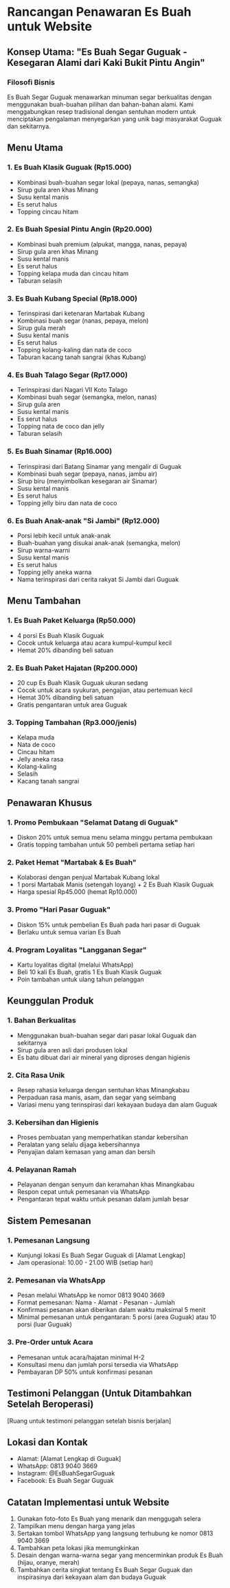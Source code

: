 # Rancangan Penawaran Es Buah untuk Website

## Konsep Utama: "Es Buah Segar Guguak - Kesegaran Alami dari Kaki Bukit Pintu Angin"

### Filosofi Bisnis
Es Buah Segar Guguak menawarkan minuman segar berkualitas dengan menggunakan buah-buahan pilihan dan bahan-bahan alami. Kami menggabungkan resep tradisional dengan sentuhan modern untuk menciptakan pengalaman menyegarkan yang unik bagi masyarakat Guguak dan sekitarnya.

## Menu Utama

### 1. Es Buah Klasik Guguak (Rp15.000)
- Kombinasi buah-buahan segar lokal (pepaya, nanas, semangka)
- Sirup gula aren khas Minang
- Susu kental manis
- Es serut halus
- Topping cincau hitam

### 2. Es Buah Spesial Pintu Angin (Rp20.000)
- Kombinasi buah premium (alpukat, mangga, nanas, pepaya)
- Sirup gula aren khas Minang
- Susu kental manis
- Es serut halus
- Topping kelapa muda dan cincau hitam
- Taburan selasih

### 3. Es Buah Kubang Special (Rp18.000)
- Terinspirasi dari ketenaran Martabak Kubang
- Kombinasi buah segar (nanas, pepaya, melon)
- Sirup gula merah
- Susu kental manis
- Es serut halus
- Topping kolang-kaling dan nata de coco
- Taburan kacang tanah sangrai (khas Kubang)

### 4. Es Buah Talago Segar (Rp17.000)
- Terinspirasi dari Nagari VII Koto Talago
- Kombinasi buah segar (semangka, melon, nanas)
- Sirup gula aren
- Susu kental manis
- Es serut halus
- Topping nata de coco dan jelly
- Taburan selasih

### 5. Es Buah Sinamar (Rp16.000)
- Terinspirasi dari Batang Sinamar yang mengalir di Guguak
- Kombinasi buah segar (pepaya, nanas, jambu air)
- Sirup biru (menyimbolkan kesegaran air Sinamar)
- Susu kental manis
- Es serut halus
- Topping jelly biru dan nata de coco

### 6. Es Buah Anak-anak "Si Jambi" (Rp12.000)
- Porsi lebih kecil untuk anak-anak
- Buah-buahan yang disukai anak-anak (semangka, melon)
- Sirup warna-warni
- Susu kental manis
- Es serut halus
- Topping jelly aneka warna
- Nama terinspirasi dari cerita rakyat Si Jambi dari Guguak

## Menu Tambahan

### 1. Es Buah Paket Keluarga (Rp50.000)
- 4 porsi Es Buah Klasik Guguak
- Cocok untuk keluarga atau acara kumpul-kumpul kecil
- Hemat 20% dibanding beli satuan

### 2. Es Buah Paket Hajatan (Rp200.000)
- 20 cup Es Buah Klasik Guguak ukuran sedang
- Cocok untuk acara syukuran, pengajian, atau pertemuan kecil
- Hemat 30% dibanding beli satuan
- Gratis pengantaran untuk area Guguak

### 3. Topping Tambahan (Rp3.000/jenis)
- Kelapa muda
- Nata de coco
- Cincau hitam
- Jelly aneka rasa
- Kolang-kaling
- Selasih
- Kacang tanah sangrai

## Penawaran Khusus

### 1. Promo Pembukaan "Selamat Datang di Guguak"
- Diskon 20% untuk semua menu selama minggu pertama pembukaan
- Gratis topping tambahan untuk 50 pembeli pertama setiap hari

### 2. Paket Hemat "Martabak & Es Buah"
- Kolaborasi dengan penjual Martabak Kubang lokal
- 1 porsi Martabak Manis (setengah loyang) + 2 Es Buah Klasik Guguak
- Harga spesial Rp45.000 (hemat Rp10.000)

### 3. Promo "Hari Pasar Guguak"
- Diskon 15% untuk pembelian Es Buah pada hari pasar di Guguak
- Berlaku untuk semua varian Es Buah

### 4. Program Loyalitas "Langganan Segar"
- Kartu loyalitas digital (melalui WhatsApp)
- Beli 10 kali Es Buah, gratis 1 Es Buah Klasik Guguak
- Poin tambahan untuk ulang tahun pelanggan

## Keunggulan Produk

### 1. Bahan Berkualitas
- Menggunakan buah-buahan segar dari pasar lokal Guguak dan sekitarnya
- Sirup gula aren asli dari produsen lokal
- Es batu dibuat dari air mineral yang diproses dengan higienis

### 2. Cita Rasa Unik
- Resep rahasia keluarga dengan sentuhan khas Minangkabau
- Perpaduan rasa manis, asam, dan segar yang seimbang
- Variasi menu yang terinspirasi dari kekayaan budaya dan alam Guguak

### 3. Kebersihan dan Higienis
- Proses pembuatan yang memperhatikan standar kebersihan
- Peralatan yang selalu dijaga kebersihannya
- Penyajian dalam kemasan yang aman dan bersih

### 4. Pelayanan Ramah
- Pelayanan dengan senyum dan keramahan khas Minangkabau
- Respon cepat untuk pemesanan via WhatsApp
- Pengantaran tepat waktu untuk pesanan dalam jumlah besar

## Sistem Pemesanan

### 1. Pemesanan Langsung
- Kunjungi lokasi Es Buah Segar Guguak di [Alamat Lengkap]
- Jam operasional: 10.00 - 21.00 WIB (setiap hari)

### 2. Pemesanan via WhatsApp
- Pesan melalui WhatsApp ke nomor 0813 9040 3669
- Format pemesanan: Nama - Alamat - Pesanan - Jumlah
- Konfirmasi pesanan akan diberikan dalam waktu maksimal 5 menit
- Minimal pemesanan untuk pengantaran: 5 porsi (area Guguak) atau 10 porsi (luar Guguak)

### 3. Pre-Order untuk Acara
- Pemesanan untuk acara/hajatan minimal H-2
- Konsultasi menu dan jumlah porsi tersedia via WhatsApp
- Pembayaran DP 50% untuk konfirmasi pesanan

## Testimoni Pelanggan (Untuk Ditambahkan Setelah Beroperasi)

[Ruang untuk testimoni pelanggan setelah bisnis berjalan]

## Lokasi dan Kontak

- Alamat: [Alamat Lengkap di Guguak]
- WhatsApp: 0813 9040 3669
- Instagram: @EsBuahSegarGuguak
- Facebook: Es Buah Segar Guguak

## Catatan Implementasi untuk Website

1. Gunakan foto-foto Es Buah yang menarik dan menggugah selera
2. Tampilkan menu dengan harga yang jelas
3. Sertakan tombol WhatsApp yang langsung terhubung ke nomor 0813 9040 3669
4. Tambahkan peta lokasi jika memungkinkan
5. Desain dengan warna-warna segar yang mencerminkan produk Es Buah (hijau, oranye, merah)
6. Tambahkan cerita singkat tentang Es Buah Segar Guguak dan inspirasinya dari kekayaan alam dan budaya Guguak
